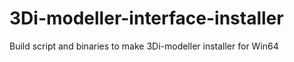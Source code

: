 # 3Di-modeller-interface-installer
Build script and binaries to make 3Di-modeller installer for Win64
